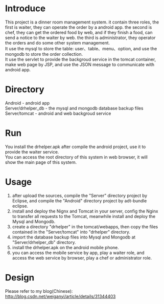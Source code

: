 Introduce
=====
This project is a dinner room management system. it contain three roles, the first is waiter, they can operate the order by a android app. the second is chef, they can get the ordered food by web, and if they finish a food, can send a notice to the waiter by web. the third is administrator, they operator the orders and do some other system management.<br/>
It use the mysql to store the table: user、table、menu、option, and use the mongodb to store the order collection.<br/>
It use the servlet to provide the backgroud service in the tomcat container, make web page by JSP, and use the JSON message to communicate with android app.<br/>

Directory
=====
Android - android app<br/>
Server/drhelper_db - the mysql and mongodb database backup files<br/>
Server/tomcat - android and web backgroud service<br/>

Run
=====
You install the drhelper.apk after compile the android project, use it to provide the waiter service.<br/>
You can access the root directory of this system in web browser, it will show the main page of this system.<br/>

Usage
====
1. after upload the sources, compile the "Server" directory project by Eclipse, and compile the "Android" directory project by adt-bundle eclipse.<br/>
2. install and deploy the Nignx and Tomcat in your server, config the Nginx to transfer all requests to the Tomcat, meanwhile install and deploy the Mysql and Mongodb.<br/>
3. create a directory "drhelper" in the tomcat/webapps, then copy the files contained in the "Server/tomcat" into "drhelper" directory.<br/>
4. import the database backup files into Mysql and Mongodb at "Server/drhelper_db" directory.<br/>
5. install the drhelper.apk on the android mobile phone.<br/>
6. you can access the mobile service by app, play a waiter role, and access the web service by browser, play a chef or administrator role.<br/>

Design
=====
Please refer to my blog(Chinese):<br/>
http://blog.csdn.net/weiganyi/article/details/31344403<br/>
